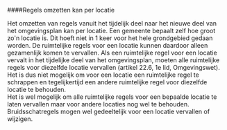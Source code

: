 ####Regels omzetten kan per locatie

Het omzetten van regels vanuit het tijdelijk deel naar het nieuwe deel van het
omgevingsplan kan per locatie. Een gemeente bepaalt zelf hoe groot zo'n locatie
is. Dit hoeft niet in 1 keer voor het hele grondgebied gedaan worden. De
ruimtelijke regels voor een locatie kunnen daardoor alleen gezamenlijk komen te
vervallen. Als een ruimtelijke regel voor een locatie vervalt in het tijdelijke
deel van het omgevingsplan, moeten alle ruimtelijke regels voor diezelfde
locatie vervallen (artikel 22.6, 1e lid, Omgevingswet). Het is dus niet mogelijk
om voor een locatie een ruimtelijke regel te schrappen en tegelijkertijd een
andere ruimtelijke regel voor diezelfde locatie te behouden.   
Het is wel mogelijk om alle ruimtelijke regels voor een bepaalde locatie te
laten vervallen maar voor andere locaties nog wel te behouden. Bruidsschatregels
mogen wel gedeeltelijk voor een locatie vervallen of wijzigen.